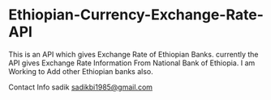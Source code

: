 # Ethiopian-Currency-Exchange-Rate-API
This is an API which gives Exchange Rate of Ethiopian Banks.
currently the API gives Exchange Rate Information From National Bank of Ethiopia.
I am Working to Add other Ethiopian banks also.

Contact Info
sadik
sadikbi1985@gmail.com
